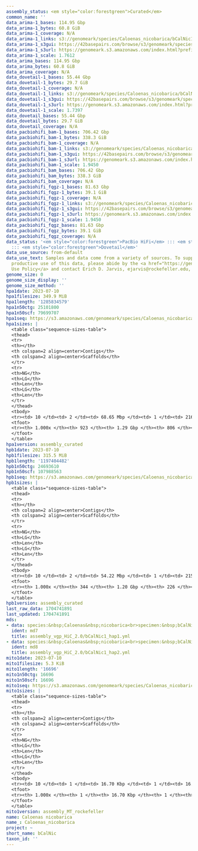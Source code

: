 ```yaml
---
assembly_status: <em style="color:forestgreen">Curated</em>
common_name: ''
data_arima-1_bases: 114.95 Gbp
data_arima-1_bytes: 60.8 GiB
data_arima-1_coverage: N/A
data_arima-1_links: s3://genomeark/species/Caloenas_nicobarica/bCalNic1/genomic_data/arima/<br>
data_arima-1_s3gui: https://42basepairs.com/browse/s3/genomeark/species/Caloenas_nicobarica/bCalNic1/genomic_data/arima/
data_arima-1_s3url: https://genomeark.s3.amazonaws.com/index.html?prefix=species/Caloenas_nicobarica/bCalNic1/genomic_data/arima/
data_arima-1_scale: 1.7612
data_arima_bases: 114.95 Gbp
data_arima_bytes: 60.8 GiB
data_arima_coverage: N/A
data_dovetail-1_bases: 55.44 Gbp
data_dovetail-1_bytes: 29.7 GiB
data_dovetail-1_coverage: N/A
data_dovetail-1_links: s3://genomeark/species/Caloenas_nicobarica/bCalNic1/genomic_data/dovetail/<br>
data_dovetail-1_s3gui: https://42basepairs.com/browse/s3/genomeark/species/Caloenas_nicobarica/bCalNic1/genomic_data/dovetail/
data_dovetail-1_s3url: https://genomeark.s3.amazonaws.com/index.html?prefix=species/Caloenas_nicobarica/bCalNic1/genomic_data/dovetail/
data_dovetail-1_scale: 1.7397
data_dovetail_bases: 55.44 Gbp
data_dovetail_bytes: 29.7 GiB
data_dovetail_coverage: N/A
data_pacbiohifi_bam-1_bases: 706.42 Gbp
data_pacbiohifi_bam-1_bytes: 338.3 GiB
data_pacbiohifi_bam-1_coverage: N/A
data_pacbiohifi_bam-1_links: s3://genomeark/species/Caloenas_nicobarica/bCalNic1/genomic_data/pacbio_hifi/<br>
data_pacbiohifi_bam-1_s3gui: https://42basepairs.com/browse/s3/genomeark/species/Caloenas_nicobarica/bCalNic1/genomic_data/pacbio_hifi/
data_pacbiohifi_bam-1_s3url: https://genomeark.s3.amazonaws.com/index.html?prefix=species/Caloenas_nicobarica/bCalNic1/genomic_data/pacbio_hifi/
data_pacbiohifi_bam-1_scale: 1.9450
data_pacbiohifi_bam_bases: 706.42 Gbp
data_pacbiohifi_bam_bytes: 338.3 GiB
data_pacbiohifi_bam_coverage: N/A
data_pacbiohifi_fqgz-1_bases: 81.63 Gbp
data_pacbiohifi_fqgz-1_bytes: 39.1 GiB
data_pacbiohifi_fqgz-1_coverage: N/A
data_pacbiohifi_fqgz-1_links: s3://genomeark/species/Caloenas_nicobarica/bCalNic1/genomic_data/pacbio_hifi/<br>
data_pacbiohifi_fqgz-1_s3gui: https://42basepairs.com/browse/s3/genomeark/species/Caloenas_nicobarica/bCalNic1/genomic_data/pacbio_hifi/
data_pacbiohifi_fqgz-1_s3url: https://genomeark.s3.amazonaws.com/index.html?prefix=species/Caloenas_nicobarica/bCalNic1/genomic_data/pacbio_hifi/
data_pacbiohifi_fqgz-1_scale: 1.9450
data_pacbiohifi_fqgz_bases: 81.63 Gbp
data_pacbiohifi_fqgz_bytes: 39.1 GiB
data_pacbiohifi_fqgz_coverage: N/A
data_status: '<em style="color:forestgreen">PacBio HiFi</em> ::: <em style="color:forestgreen">Arima</em>
  ::: <em style="color:forestgreen">Dovetail</em>'
data_use_source: from-default
data_use_text: Samples and data come from a variety of sources. To support fair and
  productive use of this data, please abide by the <a href="https://genome10k.soe.ucsc.edu/data-use-policies/">Data
  Use Policy</a> and contact Erich D. Jarvis, ejarvis@rockefeller.edu, with any questions.
genome_size: 0
genome_size_display: ''
genome_size_method: ''
hpa1date: 2023-07-10
hpa1filesize: 349.9 MiB
hpa1length: '1285834579'
hpa1n50ctg: 25101800
hpa1n50scf: 79699707
hpa1seq: https://s3.amazonaws.com/genomeark/species/Caloenas_nicobarica/bCalNic1/assembly_curated/bCalNic1.hap1.cur.20230710.fasta.gz
hpa1sizes: |
  <table class="sequence-sizes-table">
  <thead>
  <tr>
  <th></th>
  <th colspan=2 align=center>Contigs</th>
  <th colspan=2 align=center>Scaffolds</th>
  </tr>
  <tr>
  <th>NG</th>
  <th>LG</th>
  <th>Len</th>
  <th>LG</th>
  <th>Len</th>
  </tr>
  </thead>
  <tbody>
  <tr><td> 10 </td><td> 2 </td><td> 68.65 Mbp </td><td> 1 </td><td> 216.43 Mbp </td></tr><tr><td> 20 </td><td> 4 </td><td> 57.55 Mbp </td><td> 2 </td><td> 165.86 Mbp </td></tr><tr><td> 30 </td><td> 6 </td><td> 48.27 Mbp </td><td> 3 </td><td> 122.86 Mbp </td></tr><tr><td> 40 </td><td> 10 </td><td> 29.20 Mbp </td><td> 4 </td><td> 110.15 Mbp </td></tr><tr style="background-color:#cccccc;"><td> 50 </td><td> 14 </td><td style="background-color:#88ff88;"> 25.10 Mbp </td><td> 5 </td><td style="background-color:#88ff88;"> 79.70 Mbp </td></tr><tr><td> 60 </td><td> 20 </td><td> 20.58 Mbp </td><td> 7 </td><td> 42.83 Mbp </td></tr><tr><td> 70 </td><td> 27 </td><td> 14.86 Mbp </td><td> 10 </td><td> 24.86 Mbp </td></tr><tr><td> 80 </td><td> 38 </td><td> 9.29 Mbp </td><td> 16 </td><td> 17.70 Mbp </td></tr><tr><td> 90 </td><td> 68 </td><td> 1.48 Mbp </td><td> 32 </td><td> 3.55 Mbp </td></tr><tr><td> 100 </td><td> 923 </td><td> 15.01 Kbp </td><td> 806 </td><td> 16.52 Kbp </td></tr></tbody>
  <tfoot>
  <tr><th> 1.000x </th><th> 923 </th><th> 1.29 Gbp </th><th> 806 </th><th> 1.29 Gbp </th></tr>
  </tfoot>
  </table>
hpa1version: assembly_curated
hpb1date: 2023-07-10
hpb1filesize: 315.5 MiB
hpb1length: '1197404482'
hpb1n50ctg: 24693610
hpb1n50scf: 107988563
hpb1seq: https://s3.amazonaws.com/genomeark/species/Caloenas_nicobarica/bCalNic1/assembly_curated/bCalNic1.hap2.cur.20230710.fasta.gz
hpb1sizes: |
  <table class="sequence-sizes-table">
  <thead>
  <tr>
  <th></th>
  <th colspan=2 align=center>Contigs</th>
  <th colspan=2 align=center>Scaffolds</th>
  </tr>
  <tr>
  <th>NG</th>
  <th>LG</th>
  <th>Len</th>
  <th>LG</th>
  <th>Len</th>
  </tr>
  </thead>
  <tbody>
  <tr><td> 10 </td><td> 2 </td><td> 54.22 Mbp </td><td> 1 </td><td> 215.72 Mbp </td></tr><tr><td> 20 </td><td> 4 </td><td> 48.12 Mbp </td><td> 2 </td><td> 165.54 Mbp </td></tr><tr><td> 30 </td><td> 7 </td><td> 42.79 Mbp </td><td> 2 </td><td> 165.54 Mbp </td></tr><tr><td> 40 </td><td> 10 </td><td> 28.60 Mbp </td><td> 3 </td><td> 123.28 Mbp </td></tr><tr style="background-color:#cccccc;"><td> 50 </td><td> 15 </td><td style="background-color:#88ff88;"> 24.69 Mbp </td><td> 4 </td><td style="background-color:#88ff88;"> 107.99 Mbp </td></tr><tr><td> 60 </td><td> 20 </td><td> 22.24 Mbp </td><td> 6 </td><td> 70.09 Mbp </td></tr><tr><td> 70 </td><td> 26 </td><td> 18.04 Mbp </td><td> 8 </td><td> 40.86 Mbp </td></tr><tr><td> 80 </td><td> 34 </td><td> 11.98 Mbp </td><td> 13 </td><td> 22.98 Mbp </td></tr><tr><td> 90 </td><td> 47 </td><td> 5.43 Mbp </td><td> 20 </td><td> 11.98 Mbp </td></tr><tr><td> 100 </td><td> 344 </td><td> 15.18 Kbp </td><td> 226 </td><td> 15.18 Kbp </td></tr></tbody>
  <tfoot>
  <tr><th> 1.000x </th><th> 344 </th><th> 1.20 Gbp </th><th> 226 </th><th> 1.20 Gbp </th></tr>
  </tfoot>
  </table>
hpb1version: assembly_curated
last_raw_data: 1704741891
last_updated: 1704741891
mds:
- data: species:&nbsp;Caloenas&nbsp;nicobarica<br>specimen:&nbsp;bCalNic1<br>projects:&nbsp;<br>&nbsp;&nbsp;-&nbsp;vgp<br>assembled_by_group:&nbsp;Rockefeller<br>data_location:&nbsp;S3<br>release_to:&nbsp;S3<br>haplotype_to_curate:&nbsp;hap1<br>hap1:&nbsp;s3://genomeark/species/Caloenas_nicobarica/bCalNic1/assembly_vgp_HiC_2.0/bCalNic1.HiC.hap1.20230710.fasta.gz<br>hap2:&nbsp;s3://genomeark/species/Caloenas_nicobarica/bCalNic1/assembly_vgp_HiC_2.0/bCalNic1.HiC.hap2.20230710.fasta.gz<br>pretext_hap1:&nbsp;s3://genomeark/species/Caloenas_nicobarica/bCalNic1/assembly_vgp_HiC_2.0/evaluation/hap1/pretext/bCalNic1_hap1_s2.pretext<br>pretext_hap2:&nbsp;s3://genomeark/species/Caloenas_nicobarica/bCalNic1/assembly_vgp_HiC_2.0/evaluation/hap2/pretext/bCalNic1_hap2_s2.pretext<br>kmer_spectra_img:&nbsp;s3://genomeark/species/Caloenas_nicobarica/bCalNic1/assembly_vgp_HiC_2.0/evaluation/merqury/bCalNic1_png/<br>pacbio_read_dir:&nbsp;s3://genomeark/species/Caloenas_nicobarica/bCalNic1/genomic_data/pacbio_hifi/<br>pacbio_read_type:&nbsp;hifi<br>hic_read_dir:&nbsp;s3://genomeark/species/Caloenas_nicobarica/bCalNic1/genomic_data/arima/<br>mito:&nbsp;s3://genomeark/species/Caloenas_nicobarica/bCalNic1/assembly_MT_rockefeller/bCalNic1.MT.20230710.fasta.gz<br>pipeline:&nbsp;<br>&nbsp;&nbsp;-&nbsp;hifiasm&nbsp;(0.19.3+galaxy0)<br>&nbsp;&nbsp;-&nbsp;yahs&nbsp;(1.2a.2+galaxy1)<br>&nbsp;&nbsp;-&nbsp;mitohifi&nbsp;(3+galaxy0)<br>notes:&nbsp;This&nbsp;was&nbsp;a&nbsp;Hifiasm-HiC&nbsp;assembly&nbsp;of&nbsp;bCalNic1,&nbsp;resulting&nbsp;in&nbsp;two&nbsp;complete&nbsp;haplotypes.&nbsp;HiC&nbsp;scaffolding&nbsp;was&nbsp;performed&nbsp;with&nbsp;YaHS.&nbsp;&nbsp;The&nbsp;HiC&nbsp;prep&nbsp;kit&nbsp;used&nbsp;was&nbsp;Arima&nbsp;library&nbsp;prep.&nbsp;The&nbsp;HiC&nbsp;reads&nbsp;needed&nbsp;to&nbsp;have&nbsp;5&nbsp;bp&nbsp;trimmed&nbsp;from&nbsp;the&nbsp;5'&nbsp;end&nbsp;due&nbsp;to&nbsp;adapter&nbsp;left&nbsp;over&nbsp;from&nbsp;the&nbsp;Arima&nbsp;library&nbsp;prep&nbsp;kit.&nbsp;<br>
  ident: md7
  title: assembly_vgp_HiC_2.0/bCalNic1_hap1.yml
- data: species:&nbsp;Caloenas&nbsp;nicobarica<br>specimen:&nbsp;bCalNic1<br>projects:&nbsp;<br>&nbsp;&nbsp;-&nbsp;vgp<br>assembled_by_group:&nbsp;Rockefeller<br>data_location:&nbsp;S3<br>release_to:&nbsp;S3<br>haplotype_to_curate:&nbsp;hap2<br>hap1:&nbsp;s3://genomeark/species/Caloenas_nicobarica/bCalNic1/assembly_vgp_HiC_2.0/bCalNic1.HiC.hap1.20230710.fasta.gz<br>hap2:&nbsp;s3://genomeark/species/Caloenas_nicobarica/bCalNic1/assembly_vgp_HiC_2.0/bCalNic1.HiC.hap2.20230710.fasta.gz<br>pretext_hap1:&nbsp;s3://genomeark/species/Caloenas_nicobarica/bCalNic1/assembly_vgp_HiC_2.0/evaluation/hap1/pretext/bCalNic1_hap1_s2.pretext<br>pretext_hap2:&nbsp;s3://genomeark/species/Caloenas_nicobarica/bCalNic1/assembly_vgp_HiC_2.0/evaluation/hap2/pretext/bCalNic1_hap2_s2.pretext<br>kmer_spectra_img:&nbsp;s3://genomeark/species/Caloenas_nicobarica/bCalNic1/assembly_vgp_HiC_2.0/evaluation/merqury/bCalNic1_png/<br>pacbio_read_dir:&nbsp;s3://genomeark/species/Caloenas_nicobarica/bCalNic1/genomic_data/pacbio_hifi/<br>pacbio_read_type:&nbsp;hifi<br>hic_read_dir:&nbsp;s3://genomeark/species/Caloenas_nicobarica/bCalNic1/genomic_data/arima/<br>mito:&nbsp;s3://genomeark/species/Caloenas_nicobarica/bCalNic1/assembly_MT_rockefeller/bCalNic1.MT.20230710.fasta.gz<br>pipeline:&nbsp;<br>&nbsp;&nbsp;-&nbsp;hifiasm&nbsp;(0.19.3+galaxy0)<br>&nbsp;&nbsp;-&nbsp;yahs&nbsp;(1.2a.2+galaxy1)<br>&nbsp;&nbsp;-&nbsp;mitohifi&nbsp;(3+galaxy0)<br>notes:&nbsp;This&nbsp;was&nbsp;a&nbsp;Hifiasm-HiC&nbsp;assembly&nbsp;of&nbsp;bCalNic1,&nbsp;resulting&nbsp;in&nbsp;two&nbsp;complete&nbsp;haplotypes.&nbsp;HiC&nbsp;scaffolding&nbsp;was&nbsp;performed&nbsp;with&nbsp;YaHS.&nbsp;&nbsp;The&nbsp;HiC&nbsp;prep&nbsp;kit&nbsp;used&nbsp;was&nbsp;Arima&nbsp;library&nbsp;prep.&nbsp;The&nbsp;HiC&nbsp;reads&nbsp;needed&nbsp;to&nbsp;have&nbsp;5&nbsp;bp&nbsp;trimmed&nbsp;from&nbsp;the&nbsp;5'&nbsp;end&nbsp;due&nbsp;to&nbsp;adapter&nbsp;left&nbsp;over&nbsp;from&nbsp;the&nbsp;Arima&nbsp;library&nbsp;prep&nbsp;kit.&nbsp;<br>
  ident: md8
  title: assembly_vgp_HiC_2.0/bCalNic1_hap2.yml
mito1date: 2023-07-10
mito1filesize: 5.3 KiB
mito1length: '16696'
mito1n50ctg: 16696
mito1n50scf: 16696
mito1seq: https://s3.amazonaws.com/genomeark/species/Caloenas_nicobarica/bCalNic1/assembly_MT_rockefeller/bCalNic1.MT.20230710.fasta.gz
mito1sizes: |
  <table class="sequence-sizes-table">
  <thead>
  <tr>
  <th></th>
  <th colspan=2 align=center>Contigs</th>
  <th colspan=2 align=center>Scaffolds</th>
  </tr>
  <tr>
  <th>NG</th>
  <th>LG</th>
  <th>Len</th>
  <th>LG</th>
  <th>Len</th>
  </tr>
  </thead>
  <tbody>
  <tr><td> 10 </td><td> 1 </td><td> 16.70 Kbp </td><td> 1 </td><td> 16.70 Kbp </td></tr><tr><td> 20 </td><td> 1 </td><td> 16.70 Kbp </td><td> 1 </td><td> 16.70 Kbp </td></tr><tr><td> 30 </td><td> 1 </td><td> 16.70 Kbp </td><td> 1 </td><td> 16.70 Kbp </td></tr><tr><td> 40 </td><td> 1 </td><td> 16.70 Kbp </td><td> 1 </td><td> 16.70 Kbp </td></tr><tr style="background-color:#cccccc;"><td> 50 </td><td> 1 </td><td style="background-color:#ff8888;"> 16.70 Kbp </td><td> 1 </td><td style="background-color:#ff8888;"> 16.70 Kbp </td></tr><tr><td> 60 </td><td> 1 </td><td> 16.70 Kbp </td><td> 1 </td><td> 16.70 Kbp </td></tr><tr><td> 70 </td><td> 1 </td><td> 16.70 Kbp </td><td> 1 </td><td> 16.70 Kbp </td></tr><tr><td> 80 </td><td> 1 </td><td> 16.70 Kbp </td><td> 1 </td><td> 16.70 Kbp </td></tr><tr><td> 90 </td><td> 1 </td><td> 16.70 Kbp </td><td> 1 </td><td> 16.70 Kbp </td></tr><tr><td> 100 </td><td> 1 </td><td> 16.70 Kbp </td><td> 1 </td><td> 16.70 Kbp </td></tr></tbody>
  <tfoot>
  <tr><th> 1.000x </th><th> 1 </th><th> 16.70 Kbp </th><th> 1 </th><th> 16.70 Kbp </th></tr>
  </tfoot>
  </table>
mito1version: assembly_MT_rockefeller
name: Caloenas nicobarica
name_: Caloenas_nicobarica
project: ~
short_name: bCalNic
taxon_id: ''
---
```


